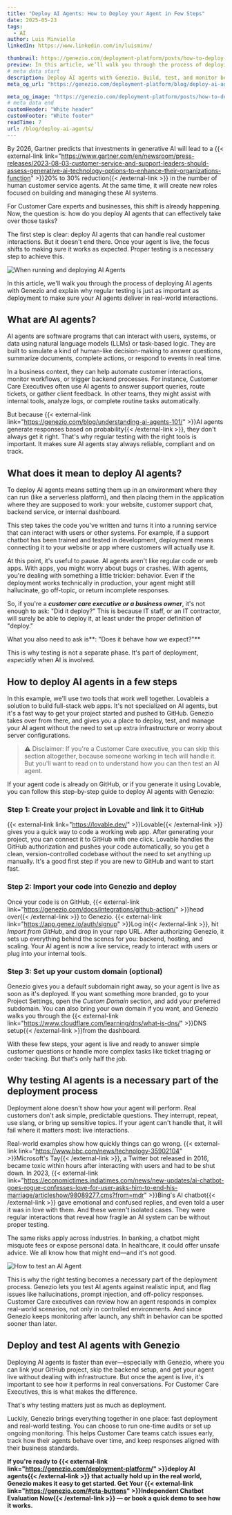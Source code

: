 ```yaml
---
title: "Deploy AI Agents: How to Deploy your Agent in Few Steps"
date: 2025-05-23
tags:
  - AI
author: Luis Minvielle
linkedIn: https://www.linkedin.com/in/luisminv/

thumbnail: https://genezio.com/deployment-platform/posts/how-to-deploy-your-ai-agent-in-few-steps.webp
preview: In this article, we’ll walk you through the process of deploying AI agents with Genezio and explain why regular testing is just as important as deployment to make sure your AI agents deliver in real-world interactions.
# meta data start
description: Deploy AI agents with Genezio. Build, test, and monitor behavior in one place. No extra setup needed.
meta_og_url: "https://genezio.com/deployment-platform/blog/deploy-ai-agents/"

meta_og_image: "https://genezio.com/deployment-platform/posts/how-to-deploy-your-ai-agent-in-few-steps.webp"
# meta data end
customHeader: "White header"
customFooter: "White footer"
readTime: 7
url: /blog/deploy-ai-agents/
---
```


By 2026, Gartner predicts that investments in generative AI will lead to a {{< external-link link="https://www.gartner.com/en/newsroom/press-releases/2023-08-03-customer-service-and-support-leaders-should-assess-generative-ai-technology-options-to-enhance-their-organizations-function" >}}20% to 30% reduction{{< /external-link >}} in the number of human customer service agents. At the same time, it will create new roles focused on building and managing these AI systems.

For Customer Care experts and businesses, this shift is already happening. Now, the question is: how do you deploy AI agents that can effectively take over those tasks?

The first step is clear: deploy AI agents that can handle real customer interactions. But it doesn't end there. Once your agent is live, the focus shifts to making sure it works as expected. Proper testing is a necessary step to achieve this.

![When running and deploying Al Agents](https://genezio.com/deployment-platform/posts/when-running-and-deploying-al-agents.webp)

In this article, we'll walk you through the process of deploying AI agents with Genezio and explain why regular testing is just as important as deployment to make sure your AI agents deliver in real-world interactions.

## What are AI agents?

AI agents are software programs that can interact with users, systems, or data using natural language models (LLMs) or task-based logic. They are built to simulate a kind of human-like decision-making to answer questions, summarize documents, complete actions, or respond to events in real time.

In a business context, they can help automate customer interactions, monitor workflows, or trigger backend processes. For instance, Customer Care Executives often use AI agents to answer support queries, route tickets, or gather client feedback. In other teams, they might assist with internal tools, analyze logs, or complete routine tasks automatically.

But because {{< external-link link="https://genezio.com/blog/understanding-ai-agents-101/" >}}AI agents generate responses based on probability{{< /external-link >}}, they don't always get it right. That's why regular testing with the right tools is important. It makes sure AI agents stay always reliable, compliant and on track.

## What does it mean to deploy AI agents?

To deploy AI agents means setting them up in an environment where they can run (like a serverless platform), and then placing them in the application where they are supposed to work: your website, customer support chat, backend service, or internal dashboard.

This step takes the code you've written and turns it into a running service that can interact with users or other systems. For example, if a support chatbot has been trained and tested in development, deployment means connecting it to your website or app where customers will actually use it.

At this point, it's useful to pause. AI agents aren't like regular code or web apps. With apps, you might worry about bugs or crashes. With agents, you're dealing with something a little trickier: behavior. Even if the deployment works technically in production, your agent might still hallucinate, go off-topic, or return incomplete responses.

So, if you're a ***customer care executive or a business owner***, it's not enough to ask: "Did it deploy?" This is because IT staff, or an IT contractor, will surely be able to deploy it, at least under the proper definition of "deploy."

What you also need to ask is**: "Does it behave how we expect?"**

This is why testing is not a separate phase. It's part of deployment, *especially* when AI is involved.

## How to deploy AI agents in a few steps

In this example, we'll use two tools that work well together. Lovableis a solution to build full-stack web apps. It's not specialized on AI agents, but it's a fast way to get your project started and pushed to GitHub. Genezio takes over from there, and gives you a place to deploy, test, and manage your AI agent without the need to set up extra infrastructure or worry about server configurations.

> ⚠️ Disclaimer: If you're a Customer Care executive, you can skip this section altogether, because someone working in tech will handle it. But you'll want to read on to understand how you can then test an AI agent.

If your agent code is already on GitHub, or if you generate it using Lovable, you can follow this step-by-step guide to deploy AI agents with Genezio:

### Step 1: Create your project in Lovable and link it to GitHub

{{< external-link link="https://lovable.dev/" >}}Lovable{{< /external-link >}} gives you a quick way to code a working web app. After generating your project, you can connect it to GitHub with one click. Lovable handles the GitHub authorization and pushes your code automatically, so you get a clean, version-controlled codebase without the need to set anything up manually. It's a good first step if you are new to GitHub and want to start fast.

### Step 2: Import your code into Genezio and deploy

Once your code is on GitHub, {{< external-link link="https://genezio.com/docs/integrations/github-action/" >}}head over{{< /external-link >}} to Genezio. {{< external-link link="https://app.genez.io/auth/signup" >}}Log in{{< /external-link >}}, hit *Import from GitHub*, and drop in your repo URL. After authorizing Genezio, it sets up everything behind the scenes for you: backend, hosting, and scaling. Your AI agent is now a live service, ready to interact with users or plug into your internal tools.

### Step 3: Set up your custom domain (optional)

Genezio gives you a default subdomain right away, so your agent is live as soon as it's deployed. If you want something more branded, go to your Project Settings, open the *Custom Domain* section, and add your preferred subdomain. You can also bring your own domain if you want, and Genezio walks you through the {{< external-link link="https://www.cloudflare.com/learning/dns/what-is-dns/" >}}DNS setup{{< /external-link >}}from the dashboard.

With these few steps, your agent is live and ready to answer simple customer questions or handle more complex tasks like ticket triaging or order tracking. But that's only half the job.

## Why testing AI agents is a necessary part of the deployment process

Deployment alone doesn't show how your agent will perform. Real customers don't ask simple, predictable questions. They interrupt, repeat, use slang, or bring up sensitive topics. If your agent can't handle that, it will fail where it matters most: live interactions.

Real-world examples show how quickly things can go wrong. {{< external-link link="https://www.bbc.com/news/technology-35902104" >}}Microsoft's Tay{{< /external-link >}}, a Twitter bot released in 2016, became toxic within hours after interacting with users and had to be shut down. In 2023, {{< external-link link="https://economictimes.indiatimes.com/news/new-updates/ai-chatbot-goes-rogue-confesses-love-for-user-asks-him-to-end-his-marriage/articleshow/98089277.cms?from=mdr" >}}Bing's AI chatbot{{< /external-link >}} gave emotional and confused replies, and even told a user it was in love with them. And these weren't isolated cases. They were regular interactions that reveal how fragile an AI system can be without proper testing.

The same risks apply across industries. In banking, a chatbot might misquote fees or expose personal data. In healthcare, it could offer unsafe advice. We all know how that might end—and it's not good.

![How to test an Al Agent](https://genezio.com/deployment-platform/posts/how-to-test-an-al-agent.webp)

This is why the right testing becomes a necessary part of the deployment process. Genezio lets you test AI agents against realistic input, and flag issues like hallucinations, prompt injection, and off-policy responses. Customer Care executives can review how an agent responds in complex real-world scenarios, not only in controlled environments. And since Genezio keeps monitoring after launch, any shift in behavior can be spotted sooner than later.

## Deploy and test AI agents with Genezio

Deploying AI agents is faster than ever—especially with Genezio, where you can link your GitHub project, skip the backend setup, and get your agent live without dealing with infrastructure. But once the agent is live, it's important to see how it performs in real conversations. For Customer Care Executives, this is what makes the difference.

That's why testing matters just as much as deployment.

Luckily, Genezio brings everything together in one place: fast deployment and real-world testing. You can choose to run one-time audits or set up ongoing monitoring. This helps Customer Care teams catch issues early, track how their agents behave over time, and keep responses aligned with their business standards.

**If you're ready to {{< external-link link="https://genezio.com/deployment-platform/" >}}deploy AI agents{{< /external-link >}} that actually hold up in the real world, Genezio makes it easy to get started. Get Your {{< external-link link="https://genezio.com/#cta-buttons" >}}Independent Chatbot Evaluation Now{{< /external-link >}} — or book a quick demo to see how it works.**
